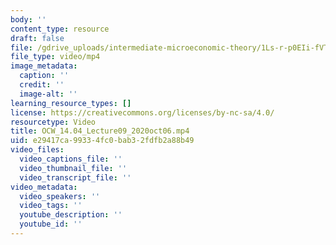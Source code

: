```yaml
---
body: ''
content_type: resource
draft: false
file: /gdrive_uploads/intermediate-microeconomic-theory/1Ls-r-p0EIi-fVT6BX_6tpxDDQkbsBVEl/ocw_1404_lecture09_2020oct06.mp4
file_type: video/mp4
image_metadata:
  caption: ''
  credit: ''
  image-alt: ''
learning_resource_types: []
license: https://creativecommons.org/licenses/by-nc-sa/4.0/
resourcetype: Video
title: OCW_14.04_Lecture09_2020oct06.mp4
uid: e29417ca-9933-4fc0-bab3-2fdfb2a88b49
video_files:
  video_captions_file: ''
  video_thumbnail_file: ''
  video_transcript_file: ''
video_metadata:
  video_speakers: ''
  video_tags: ''
  youtube_description: ''
  youtube_id: ''
---
```

